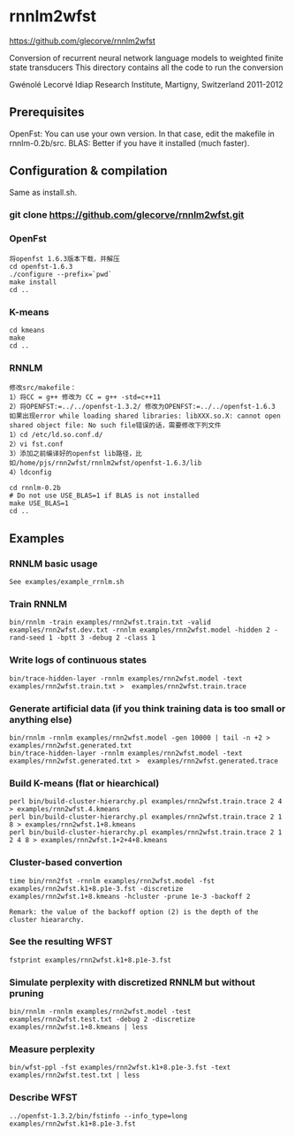 rnnlm2wfst
==========

https://github.com/glecorve/rnnlm2wfst

Conversion of recurrent neural network language models to weighted finite state transducers
This directory contains all the code to run the conversion

Gwénolé Lecorvé
Idiap Research Institute, Martigny, Switzerland
2011-2012

Prerequisites
-------------

OpenFst: You can use your own version. In that case, edit the makefile in rnnlm-0.2b/src.
BLAS: Better if you have it installed (much faster).

Configuration & compilation
---------------------------

Same as install.sh.

### git clone https://github.com/glecorve/rnnlm2wfst.git

### OpenFst
	将openfst 1.6.3版本下载，并解压
	cd openfst-1.6.3
	./configure --prefix=`pwd`
	make install
	cd ..
	
### K-means
	cd kmeans
	make
	cd ..
	
### RNNLM
	修改src/makefile：
	1）将CC = g++ 修改为 CC = g++ -std=c++11
	2）将OPENFST:=../../openfst-1.3.2/ 修改为OPENFST:=../../openfst-1.6.3
	如果出现error while loading shared libraries: libXXX.so.X: cannot open shared object file: No such file错误的话，需要修改下列文件
	1）cd /etc/ld.so.conf.d/
	2）vi fst.conf
	3）添加之前编译好的openfst lib路径，比如/home/pjs/rnn2wfst/rnnlm2wfst/openfst-1.6.3/lib
	4）ldconfig
	
	cd rnnlm-0.2b
	# Do not use USE_BLAS=1 if BLAS is not installed
	make USE_BLAS=1
	cd ..

Examples
--------

### RNNLM basic usage
	See examples/example_rrnlm.sh

### Train RNNLM
	bin/rnnlm -train examples/rnn2wfst.train.txt -valid examples/rnn2wfst.dev.txt -rnnlm examples/rnn2wfst.model -hidden 2 -rand-seed 1 -bptt 3 -debug 2 -class 1

### Write logs of continuous states
	bin/trace-hidden-layer -rnnlm examples/rnn2wfst.model -text examples/rnn2wfst.train.txt >  examples/rnn2wfst.train.trace
	
### Generate artificial data (if you think training data is too small or anything else)
	bin/rnnlm -rnnlm examples/rnn2wfst.model -gen 10000 | tail -n +2 > examples/rnn2wfst.generated.txt
	bin/trace-hidden-layer -rnnlm examples/rnn2wfst.model -text examples/rnn2wfst.generated.txt >  examples/rnn2wfst.generated.trace
	
### Build K-means (flat or hiearchical)
	perl bin/build-cluster-hierarchy.pl examples/rnn2wfst.train.trace 2 4 > examples/rnn2wfst.4.kmeans
	perl bin/build-cluster-hierarchy.pl examples/rnn2wfst.train.trace 2 1 8 > examples/rnn2wfst.1+8.kmeans
	perl bin/build-cluster-hierarchy.pl examples/rnn2wfst.train.trace 2 1 2 4 8 > examples/rnn2wfst.1+2+4+8.kmeans

### Cluster-based convertion
	time bin/rnn2fst -rnnlm examples/rnn2wfst.model -fst examples/rnn2wfst.k1+8.p1e-3.fst -discretize examples/rnn2wfst.1+8.kmeans -hcluster -prune 1e-3 -backoff 2
	
	Remark: the value of the backoff option (2) is the depth of the cluster hieararchy.
	
### See the resulting WFST
	fstprint examples/rnn2wfst.k1+8.p1e-3.fst

### Simulate perplexity with discretized RNNLM but without pruning
	bin/rnnlm -rnnlm examples/rnn2wfst.model -test examples/rnn2wfst.test.txt -debug 2 -discretize examples/rnn2wfst.1+8.kmeans | less

### Measure perplexity
	bin/wfst-ppl -fst examples/rnn2wfst.k1+8.p1e-3.fst -text examples/rnn2wfst.test.txt | less
	
### Describe WFST
	../openfst-1.3.2/bin/fstinfo --info_type=long examples/rnn2wfst.k1+8.p1e-3.fst
